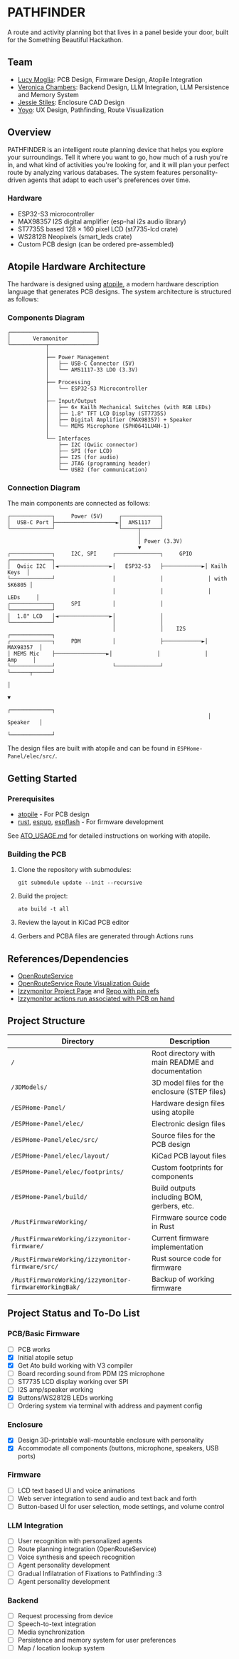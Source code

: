 # PATHFINDER

A route and activity planning bot that lives in a panel beside your door, built for the Something Beautiful Hackathon.

## Team

* [Lucy Moglia](https://eigenlucy.github.io): PCB Design, Firmware Design, Atopile Integration
* [Veronica Chambers](https://www.linkedin.com/in/victoria-cabrera-moglia/): Backend Design, LLM Integration, LLM Persistence and Memory System
* [Jessie Stiles](https://jessiestiles.github.io/portfolio1.github.io/): Enclosure CAD Design
* [Yoyo](https://exanova-y.github.io): UX Design, Pathfinding, Route Visualization

## Overview

PATHFINDER is an intelligent route planning device that helps you explore your surroundings. Tell it where you want to go, how much of a rush you're in, and what kind of activities you're looking for, and it will plan your perfect route by analyzing various databases. The system features personality-driven agents that adapt to each user's preferences over time.

### Hardware

- ESP32-S3 microcontroller
- MAX98357 I2S digital amplifier (esp-hal i2s audio library)
- ST7735S based 128 × 160 pixel LCD (st7735-lcd crate)
- WS2812B Neopixels (smart_leds crate)
- Custom PCB design (can be ordered pre-assembled)

## Atopile Hardware Architecture

The hardware is designed using [atopile](https://docs.atopile.io/latest/), a modern hardware description language that generates PCB designs. The system architecture is structured as follows:

### Components Diagram

```
┌───────────────────────────┐
│       Veramonitor         │
└───────────┬───────────────┘
            │
            ├── Power Management
            │   ├── USB-C Connector (5V)
            │   └── AMS1117-33 LDO (3.3V)
            │
            ├── Processing
            │   └── ESP32-S3 Microcontroller
            │
            ├── Input/Output
            │   ├── 6× Kailh Mechanical Switches (with RGB LEDs)
            │   ├── 1.8" TFT LCD Display (ST7735S)
            │   ├── Digital Amplifier (MAX98357) + Speaker
            │   └── MEMS Microphone (SPH0641LU4H-1)
            │
            └── Interfaces
                ├── I2C (Qwiic connector)
                ├── SPI (for LCD)
                ├── I2S (for audio)
                ├── JTAG (programming header)
                └── USB2 (for communication)
```

### Connection Diagram

The main components are connected as follows:

```
┌─────────────┐     Power (5V)     ┌────────────┐
│  USB-C Port ├───────────────────►│  AMS1117   │
└─────────────┘                    └─────┬──────┘
                                         │
                                         │ Power (3.3V)
                                         ▼
┌─────────────┐     I2C, SPI     ┌──────────────┐     GPIO     ┌─────────────┐
│  Qwiic I2C  │◄────────────────►│   ESP32-S3   ├────────────►│ Kailh Keys  │
└─────────────┘                  │              │              │ with SK6805 │
                                 │              │              │    LEDs     │
┌─────────────┐     SPI          │              │              └─────────────┘
│  1.8" LCD   │◄────────────────►│              │
└─────────────┘                  │              │
                                 │              │    I2S       ┌─────────────┐
┌─────────────┐     PDM          │              ├────────────►│   MAX98357  │
│ MEMS Mic    ├────────────────►│              │              │     Amp     │
└─────────────┘                  └──────────────┘              └──────┬──────┘
                                                                      │
                                                                      ▼
                                                               ┌─────────────┐
                                                               │   Speaker   │
                                                               └─────────────┘
```

The design files are built with atopile and can be found in `ESPHome-Panel/elec/src/`.

## Getting Started

### Prerequisites

- [atopile](https://docs.atopile.io/latest/) - For PCB design
- [rust](https://rustup.rs/), [espup](https://docs.esp-rs.org/book/installation/riscv-and-xtensa.html), [espflash](https://github.com/esp-rs/espflash) - For firmware development

See [ATO_USAGE.md](ATO_USAGE.md) for detailed instructions on working with atopile.

### Building the PCB

1. Clone the repository with submodules:
   ```
   git submodule update --init --recursive
   ```

2. Build the project:
   ```
   ato build -t all
   ```

3. Review the layout in KiCad PCB editor

4. Gerbers and PCBA files are generated through Actions runs

## References/Dependencies

* [OpenRouteService](https://openrouteservice.org/)
* [OpenRouteService Route Visualization Guide](https://medium.com/@atulvpoddar4/visualizing-routes-with-real-data-a-python-guide-to-interactive-mapping-db14189cf185)
* [Izzymonitor Project Page](https://eigenlucy.github.io/projects/izzymonitor/) and [Repo with pin refs](https://github.com/eigenlucy/ESPHome-Panel/tree/izzymonitor/)
* [Izzymonitor actions run associated with PCB on hand](https://github.com/eigenlucy/ESPHome-Panel/actions/runs/13046416119)

## Project Structure

| Directory | Description |
|-----------|-------------|
| `/` | Root directory with main README and documentation |
| `/3DModels/` | 3D model files for the enclosure (STEP files) |
| `/ESPHome-Panel/` | Hardware design files using atopile |
| `/ESPHome-Panel/elec/` | Electronic design files |
| `/ESPHome-Panel/elec/src/` | Source files for the PCB design |
| `/ESPHome-Panel/elec/layout/` | KiCad PCB layout files |
| `/ESPHome-Panel/elec/footprints/` | Custom footprints for components |
| `/ESPHome-Panel/build/` | Build outputs including BOM, gerbers, etc. |
| `/RustFirmwareWorking/` | Firmware source code in Rust |
| `/RustFirmwareWorking/izzymonitor-firmware/` | Current firmware implementation |
| `/RustFirmwareWorking/izzymonitor-firmware/src/` | Rust source code for firmware |
| `/RustFirmwareWorking/izzymonitor-firmwareWorkingBak/` | Backup of working firmware |

## Project Status and To-Do List

### PCB/Basic Firmware
- [ ] PCB works
- [x] Initial atopile setup
- [x] Get Ato build working with V3 compiler
- [ ] Board recording sound from PDM I2S microphone
- [ ] ST7735 LCD display working over SPI
- [ ] I2S amp/speaker working 
- [x] Buttons/WS2812B LEDs working
- [ ] Ordering system via terminal with address and payment config

### Enclosure
- [x] Design 3D-printable wall-mountable enclosure with personality
- [x] Accommodate all components (buttons, microphone, speakers, USB ports)

### Firmware
- [ ] LCD text based UI and voice animations
- [ ] Web server integration to send audio and text back and forth
- [ ] Button-based UI for user selection, mode settings, and volume control

### LLM Integration
- [ ] User recognition with personalized agents
- [ ] Route planning integration (OpenRouteService)
- [ ] Voice synthesis and speech recognition
- [ ] Agent personality development
- [ ] Gradual Infilatration of Fixations to Pathfinding :3
- [ ] Agent personality development

### Backend
- [ ] Request processing from device
- [ ] Speech-to-text integration
- [ ] Media synchronization
- [ ] Persistence and memory system for user preferences
- [ ] Map / location lookup system
